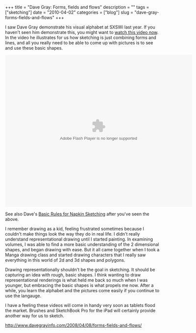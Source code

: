 +++
title = "Dave Gray: Forms, fields and flows"
description = ""
tags = ["sketching"]
date = "2010-04-02"
categories = ["blog"]
slug = "dave-gray-forms-fields-and-flows"
+++



<p>I saw Dave Gray demonstrate his visual alphabet at SXSWi last year. If you haven't seen him demonstrate this, you might want to <a href="http://www.davegrayinfo.com/2008/04/08/forms-fields-and-flows/">watch this video now</a>. In the video he illustrates for us how sketching is just combining forms and lines, and all you really need to be able to come up with pictures is to see and use these basic shapes.</p>
<div class="video"><embed src="http://blip.tv/play/wBax+SEC" type="application/x-shockwave-flash" width="610" height="495" allowscriptaccess="always" allowfullscreen="true"></embed></div>
<p>See also Dave's <a href="http://www.davegrayinfo.com/2009/02/05/some-basic-rules-for-napkin-sketching/">Basic Rules for Napkin Sketching</a> after you've seen the above.</p>
<p>I remember drawing as a kid, feeling frustrated sometimes because I couldn't make things look the way they do in real life. I didn't really understand representational drawing until I started painting. In examining volumes, I was able to find a more basic understanding of the 2 dimensional shapes, and began drawing with ease. But it all came together when I took a Manga drawing class and started drawing characters that I really saw everything in this world of 2d and 3d shapes and polygons.</p>
<p>Drawing representationally shouldn't be the goal in sketching. It should be capturing an idea with rough, basic shapes. I think wanting to draw representational renderings is what held me back so much when I was younger, but embracing the basic shapes is what propels me now. After a while, you learn the alphabet and the pictures come easily if you continue to use the langauge.</p>
<p>I have a feeling these videos will come in handy very soon as tablets flood the market. Brushes and SketchBook Pro for the iPad will certainly provide another way for us to sketch.</p>
    
  <a href="http://www.davegrayinfo.com/2008/04/08/forms-fields-and-flows/">http://www.davegrayinfo.com/2008/04/08/forms-fields-and-flows/</a>
